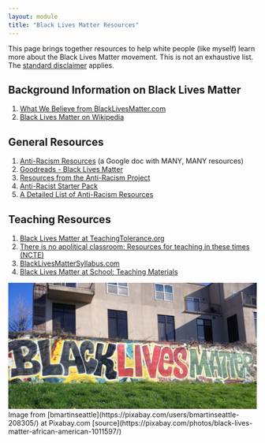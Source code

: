 ```yaml
---
layout: module
title: "Black Lives Matter Resources"
---
```

This page brings together resources to help white people (like myself) learn more about the Black Lives Matter movement. This is not an exhaustive list. The [standard disclaimer](/disclaimer.html) applies.

Background Information on Black Lives Matter
---
1.  [What We Believe from BlackLivesMatter.com](https://blacklivesmatter.com/what-we-believe/)
2.  [Black Lives Matter on Wikipedia](https://en.wikipedia.org/wiki/Black_Lives_Matter)

General Resources
---
1.  [Anti-Racism Resources](https://bit.ly/ANTIRACISMRESOURCES) (a Google doc with MANY, MANY resources)
2.  [Goodreads - Black Lives Matter](https://www.goodreads.com/genres/black-lives-matter)
3.  [Resources from the Anti-Racism Project](https://www.antiracismproject.org/resources)
4.  [Anti-Racist Starter Pack](https://parade.com/1046031/breabaker/anti-racist-tv-movies-documentaries-ted-talks-books/)
5.  [A Detailed List of Anti-Racism Resources](https://medium.com/wake-up-call/a-detailed-list-of-anti-racism-resources-a34b259a3eea)

Teaching Resources
---
1.  [Black Lives Matter at TeachingTolerance.org](https://www.tolerance.org/the-moment/june-1-2020-black-lives-matter)
2.  [There is no apolitical classroom: Resources for teaching in these times (NCTE)](https://ncte.org/blog/2017/08/there-is-no-apolitical-classroom-resources-for-teaching-in-these-times/)
3.  [BlackLivesMatterSyllabus.com](http://blacklivesmattersyllabus.com/)
4.  [Black Lives Matter at School: Teaching Materials](https://blacklivesmatteratschool.com/teaching-materials/)

<img src="/learning/files/blmheader.jpg" alt="Image of graffiti saying Black Lives Matter" />
Image from [bmartinseattle](https://pixabay.com/users/bmartinseattle-208305/) at Pixabay.com [source](https://pixabay.com/photos/black-lives-matter-african-american-1011597/)
